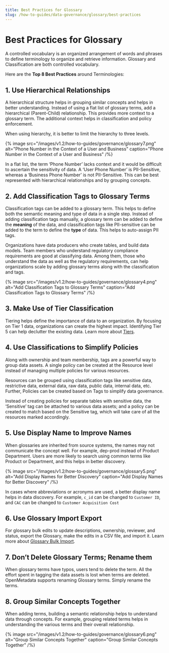 ```yaml
---
title: Best Practices for Glossary
slug: /how-to-guides/data-governance/glossary/best-practices
---
```


# Best Practices for Glossary

A controlled vocabulary is an organized arrangement of words and phrases to define terminology to organize and retrieve information. Glossary and Classification are both controlled vocabulary.

Here are the **Top 8 Best Practices** around Terminologies:

## 1. Use Hierarchical Relationships

A hierarchical structure helps in grouping similar concepts and helps in better understanding. Instead of using a flat list of glossary terms, add a hierarchical (Parent-Child) relationship. This provides more context to a glossary term. The additional context helps in classification and policy enforcement.

When using hierarchy, it is better to limit the hierarchy to three levels.

{% image
src="/images/v1.2/how-to-guides/governance/glossary7.png"
alt="Phone Number in the Context of a User and Business"
caption="Phone Number in the Context of a User and Business"
/%}

In a flat list, the term ‘Phone Number’ lacks context and it would be difficult to ascertain the sensitivity of data. A ‘User Phone Number’ is PII-Sensitive, whereas a ‘Business Phone Number’ is not PII-Sensitive. This can be best represented with hierarchical relationships and by grouping concepts.

## 2. Add Classification Tags to Glossary Terms

Classification tags can be added to a glossary term. This helps to define both the semantic meaning and type of data in a single step. Instead of adding classification tags manually, a glossary term can be added to define the **meaning** of the data, and classification tags like PII-sensitive can be added to the term to define the **type** of data. This helps to auto-assign PII tags.

Organizations have data producers who create tables, and build data models. Team members who understand regulatory compliance requirements are good at classifying data. Among them, those who understand the data as well as the regulatory requirements, can help organizations scale by adding glossary terms along with the classification and tags.

{% image
src="/images/v1.2/how-to-guides/governance/glossary4.png"
alt="Add Classification Tags to Glossary Terms"
caption="Add Classification Tags to Glossary Terms"
/%}

## 3. Make Use of Tier Classification

Tiering helps define the importance of data to an organization. By focusing on Tier 1 data, organizations can create the highest impact. Identifying Tier 5 can help declutter the existing data. Learn more about [Tiers](/how-to-guides/data-governance/classification/tiers). 

## 4. Use Classifications to Simplify Policies

Along with ownership and team membership, tags are a powerful way to group data assets. A single policy can be created at the Resource level instead of managing multiple policies for various resources. 

Resources can be grouped using classification tags like sensitive data, restrictive data, external data, raw data, public data, internal data, etc. Further, Policies can be created based on Tags to simplify data governance.

Instead of creating policies for separate tables with sensitive data, the ‘Sensitive’ tag can be attached to various data assets; and a policy can be created to match based on the Sensitive tag, which will take care of all the resources marked accordingly.

## 5. Use Display Name to Improve Names

When glossaries are inherited from source systems, the names may not communicate the concept well. For example, dep-prod instead of Product Department. Users are more likely to search using common terms like Product or Department, and this helps in better discovery.

{% image
src="/images/v1.2/how-to-guides/governance/glossary5.png"
alt="Add Display Names for Better Discovery"
caption="Add Display Names for Better Discovery"
/%}

In cases where abbreviations or acronyms are used, a better display name helps in data discovery. For example, `c_id` can be changed to `Customer ID`, and `CAC` can be changed to `Customer Acquisition Cost`

## 6. Use Glossary Import Export

For glossary bulk edits to update descriptions, ownership, reviewer, and status, export the Glossary, make the edits in a CSV file, and import it. Learn more about [Glossary Bulk Import](/how-to-guides/data-governance/glossary/import).

## 7. Don’t Delete Glossary Terms;  Rename them

When glossary terms have typos, users tend to delete the term. All the effort spent  in tagging the data assets is lost when terms are deleted. OpenMetadata supports renaming Glossary terms. Simply rename the terms.

## 8. Group Similar Concepts Together

When adding terms, building a semantic relationship helps to understand data through concepts. For example, grouping related terms helps in understanding the various terms and their overall relationship.

{% image
src="/images/v1.2/how-to-guides/governance/glossary6.png"
alt="Group Similar Concepts Together"
caption="Group Similar Concepts Together"
/%}